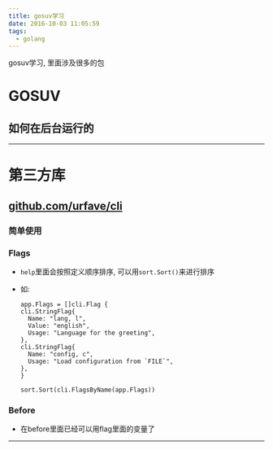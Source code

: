 ```yaml
---
title: gosuv学习
date: 2016-10-03 11:05:59
tags:
  - golang
---
```


gosuv学习, 里面涉及很多的包

<!-- more -->

# GOSUV
## 如何在后台运行的

---

# 第三方库
## [github.com/urfave/cli](https://github.com/urfave/cli#installation)
### 简单使用

### Flags
- `help`里面会按照定义顺序排序, 可以用`sort.Sort()`来进行排序
- 如:

    ```
  app.Flags = []cli.Flag {
    cli.StringFlag{
      Name: "lang, l",
      Value: "english",
      Usage: "Language for the greeting",
    },
    cli.StringFlag{
      Name: "config, c",
      Usage: "Load configuration from `FILE`",
    },
  }

  sort.Sort(cli.FlagsByName(app.Flags))
    ```

### Before
- 在before里面已经可以用flag里面的变量了

---

